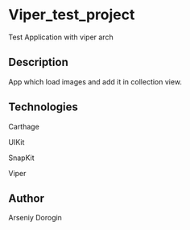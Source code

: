 # Viper_test_project
Test Application with viper arch

## Description

App which load images and add it in collection view.

## Technologies 

Carthage

UIKit

SnapKit

Viper

## Author

Arseniy Dorogin

